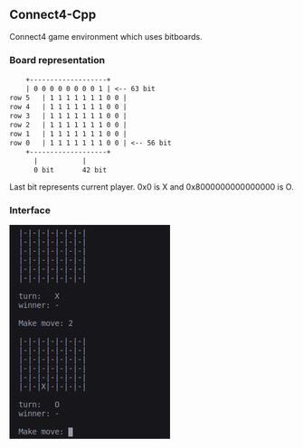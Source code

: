 ## Connect4-Cpp
Connect4 game environment which uses bitboards.

### Board representation

		+-------------------+
		| 0 0 0 0 0 0 0 0 1 | <-- 63 bit
	row 5	| 1 1 1 1 1 1 1 0 0 |
	row 4	| 1 1 1 1 1 1 1 0 0 |
	row 3	| 1 1 1 1 1 1 1 0 0 |
	row 2	| 1 1 1 1 1 1 1 0 0 |
	row 1	| 1 1 1 1 1 1 1 0 0 |
	row 0	| 1 1 1 1 1 1 1 0 0 | <-- 56 bit
		+-------------------+
		  |           |
		  0 bit	      42 bit

Last bit represents current player. 0x0 is X and 0x8000000000000000 is O.

### Interface
![alt text](img/img.jpg "Interface")